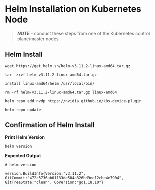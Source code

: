 # Helm Installation on Kubernetes Node

> _**NOTE**_ - conduct these steps from one of the Kubernetes control plane/master nodes

## Helm Install

```
wget https://get.helm.sh/helm-v3.11.2-linux-amd64.tar.gz

tar -zxvf helm-v3.11.2-linux-amd64.tar.gz

install linux-amd64/helm /usr/local/bin/

rm -rf helm-v3.11.2-linux-amd64.tar.gz linux-amd64

helm repo add nvdp https://nvidia.github.io/k8s-device-plugin

helm repo update
```



## **Confirmation of Helm Install**

**Print Helm Version**

```
helm version
```

**Expected Output**

```
# helm version

version.BuildInfo{Version:"v3.11.2", GitCommit:"472c5736ab01133de504a826bd9ee12cbe4e7904", GitTreeState:"clean", GoVersion:"go1.18.10"}
```

